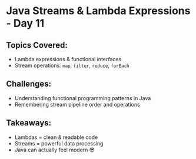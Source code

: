 # Java Streams & Lambda Expressions - Day 11
## Topics Covered:
- Lambda expressions & functional interfaces
- Stream operations: `map`, `filter`, `reduce`, `forEach`

## Challenges:
- Understanding functional programming patterns in Java
- Remembering stream pipeline order and operations

## Takeaways:
- Lambdas = clean & readable code
- Streams = powerful data processing
- Java can actually feel modern 😎


